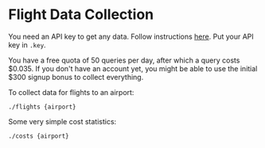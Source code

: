 # Flight Data Collection

You need an API key to get any data. Follow instructions [here](https://developers.google.com/qpx-express/v1/prereqs).
Put your API key in `.key`.

You have a free quota of 50 queries per day, after which a query costs $0.035. If you don't have an account yet,
you might be able to use the initial $300 signup bonus to collect everything.

To collect data for flights to an airport:

	./flights {airport}

Some very simple cost statistics:

	./costs {airport}

